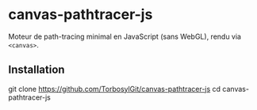 # canvas-pathtracer-js

Moteur de path-tracing minimal en JavaScript (sans WebGL), rendu via `<canvas>`.

## Installation

git clone https://github.com/TorbosylGit/canvas-pathtracer-js
cd canvas-pathtracer-js
